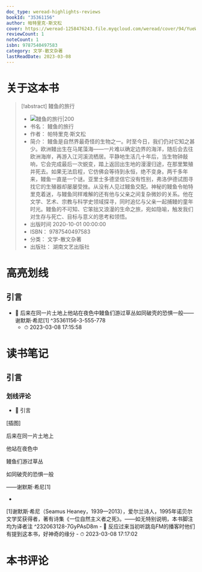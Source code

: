 ```yaml
---
doc_type: weread-highlights-reviews
bookId: "35361156"
author: 帕特里克·斯文松
cover: https://weread-1258476243.file.myqcloud.com/weread/cover/94/YueWen_35361156/t7_YueWen_35361156.jpg
reviewCount: 1
noteCount: 1
isbn: 9787540497583
category: 文学-散文杂著
lastReadDate: 2023-03-08
---
```

# 关于这本书
> [!abstract] 鳗鱼的旅行
> - ![ 鳗鱼的旅行|200](https://weread-1258476243.file.myqcloud.com/weread/cover/94/YueWen_35361156/t7_YueWen_35361156.jpg)
> - 书名： 鳗鱼的旅行
> - 作者： 帕特里克·斯文松
> - 简介： 鳗鱼是自然界最奇怪的生物之一。时至今日，我们仍对它知之甚少。欧洲鳗出生在马尾藻海——一片难以确定边界的海洋，随后会去往欧洲海岸，再游入江河溪流栖居。平静地生活几十年后，当生物钟敲响，它会完成最后一次蜕变，踏上返回出生地的漫漫归途，在那里繁殖并死去。如果无法启程，它仿佛会等待到永恒，绝不变身。两千多年来，鳗鱼一直是一个谜。亚里士多德坚信它没有性别，弗洛伊德试图寻找它的生殖器却屡屡受挫。从没有人见过鳗鱼交配。神秘的鳗鱼令帕特里克着迷，与鳗鱼同样难解的还有他与父亲之间复杂微妙的关系。他在文学、艺术、宗教与科学史领域探寻，同时追忆与父亲一起捕鳗的童年时光。鳗鱼的不可知、它笨拙又浪漫的生命之旅，宛如隐喻，触发我们对生存与死亡、目标与意义的思考和领悟。
> - 出版时间 2020-10-01 00:00:00
> - ISBN： 9787540497583
> - 分类： 文学-散文杂著
> - 出版社： 湖南文艺出版社

# 高亮划线

## 引言


- 📌 后来在同一片土地上他站在夜色中鳗鱼们游过草丛如同破壳的恐惧一般——谢默斯·希尼[1] ^35361156-3-555-778
    - ⏱ 2023-03-08 17:15:58 
# 读书笔记

## 引言

### 划线评论
- 📌 引言

[插图]

后来在同一片土地上

他站在夜色中

鳗鱼们游过草丛

如同破壳的恐惧一般

——谢默斯·希尼[1]

-

[1]谢默斯·希尼（Seamus Heaney，1939—2013），爱尔兰诗人，1995年诺贝尔文学奖获得者，著有诗集《一位自然主义者之死》。——如无特别说明，本书脚注均为译者注  ^232063128-7GyPAsD8m
    - 💭 反应过来当初听跳岛FM的播客时他们有提到这本书，好神奇的缘分
    - ⏱ 2023-03-08 17:17:02
   
# 本书评论
